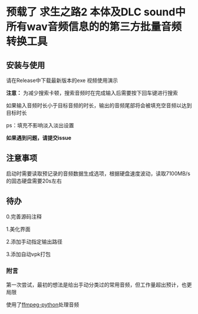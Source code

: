# 预载了 求生之路2 本体及DLC sound中所有wav音频信息的的第三方批量音频转换工具
## 安装与使用
请在Release中下载最新版本的exe
视频使用演示

**注意：**
为减少搜索卡顿，搜索音频时在完成输入后需要按下回车键进行搜索

如果输入音频时长小于目标音频的时长，输出的音频尾部将会被填充空音频以达到目标时长

ps：填充不影响淡入淡出设置

**如果遇到问题，请提交issue**

## 注意事项
启动时需要读取预记录的音频数据生成选项，根据硬盘速度波动，读取7100MB/s的固态硬盘需要20s左右

## 待办
0.完善源码注释

1.美化界面

2.添加手动指定输出路径

3.添加自动vpk打包

### 附言
第一次尝试，最初的想法是给出手动分类过的常用音频，但工作量超出预计，也更局限

使用了[ffmpeg-python](https://github.com/kkroening/ffmpeg-python.git)处理音频
